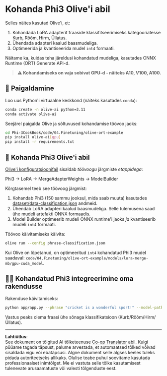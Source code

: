 <!--
CO_OP_TRANSLATOR_METADATA:
{
  "original_hash": "4164123a700fecd535d850f09506d72a",
  "translation_date": "2025-10-11T11:37:00+00:00",
  "source_file": "code/03.Finetuning/olive-ort-example/README.md",
  "language_code": "et"
}
-->
# Kohanda Phi3 Olive'i abil

Selles näites kasutad Olive'i, et:

1. Kohandada LoRA adapterit fraaside klassifitseerimiseks kategooriatesse Kurb, Rõõm, Hirm, Üllatus.
2. Ühendada adapteri kaalud baasmudeliga.
3. Optimeerida ja kvantiseerida mudel `int4` formaati.

Näitame ka, kuidas teha järeldusi kohandatud mudeliga, kasutades ONNX Runtime (ORT) Generate API-d.

> **⚠️ Kohandamiseks on vaja sobivat GPU-d - näiteks A10, V100, A100.**

## 💾 Paigaldamine

Loo uus Python'i virtuaalne keskkond (näiteks kasutades `conda`):

```bash
conda create -n olive-ai python=3.11
conda activate olive-ai
```

Seejärel paigalda Olive ja sõltuvused kohandamise töövoo jaoks:

```bash
cd Phi-3CookBook/code/04.Finetuning/olive-ort-example
pip install olive-ai[gpu]
pip install -r requirements.txt
```

## 🧪 Kohanda Phi3 Olive'i abil
[Olive'i konfiguratsioonifail](../../../../../code/03.Finetuning/olive-ort-example/phrase-classification.json) sisaldab *töövoogu* järgmiste *etappidega*:

Phi3 -> LoRA -> MergeAdapterWeights -> ModelBuilder

Kõrgtasemel teeb see töövoog järgmist:

1. Kohandab Phi3 (150 sammu jooksul, mida saab muuta) kasutades [dataset/data-classification.json](../../../../../code/03.Finetuning/olive-ort-example/dataset/dataset-classification.json) andmeid.
2. Ühendab LoRA adapteri kaalud baasmudeliga. Selle tulemusena saad ühe mudeli artefakti ONNX formaadis.
3. Model Builder optimeerib mudeli ONNX runtime'i jaoks *ja* kvantiseerib mudeli `int4` formaati.

Töövoo käivitamiseks käivita:

```bash
olive run --config phrase-classification.json
```

Kui Olive on lõpetanud, on optimeeritud `int4` kohandatud Phi3 mudel saadaval: `code/04.Finetuning/olive-ort-example/models/lora-merge-mb/gpu-cuda_model`.

## 🧑‍💻 Kohandatud Phi3 integreerimine oma rakendusse 

Rakenduse käivitamiseks:

```bash
python app/app.py --phrase "cricket is a wonderful sport!" --model-path models/lora-merge-mb/gpu-cuda_model
```

Vastus peaks olema fraasi ühe sõnaga klassifikatsioon (Kurb/Rõõm/Hirm/Üllatus).

---

**Lahtiütlus**:  
See dokument on tõlgitud AI tõlketeenuse [Co-op Translator](https://github.com/Azure/co-op-translator) abil. Kuigi püüame tagada täpsust, palume arvestada, et automaatsed tõlked võivad sisaldada vigu või ebatäpsusi. Algne dokument selle algses keeles tuleks pidada autoriteetseks allikaks. Olulise teabe puhul soovitame kasutada professionaalset inimtõlget. Me ei vastuta selle tõlke kasutamisest tulenevate arusaamatuste või valesti tõlgenduste eest.